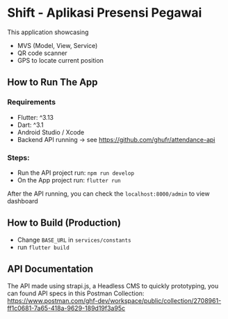 # Shift - Aplikasi Presensi Pegawai

This application showcasing

- MVS (Model, View, Service)
- QR code scanner
- GPS to locate current position

## How to Run The App

### Requirements

- Flutter: ^3.13
- Dart: ^3.1
- Android Studio / Xcode
- Backend API running -> see https://github.com/ghufr/attendance-api

### Steps:

- Run the API project run: `npm run develop`
- On the App project run: `flutter run`

After the API running, you can check the `localhost:8000/admin` to view dashboard

## How to Build (Production)

- Change `BASE_URL` in `services/constants`
- run `flutter build`

## API Documentation

The API made using strapi.js, a Headless CMS to quickly prototyping, you can found API specs in this Postman Collection:
https://www.postman.com/ghf-dev/workspace/public/collection/2708961-ff1c0681-7a65-418a-9629-189d19f3a95c
